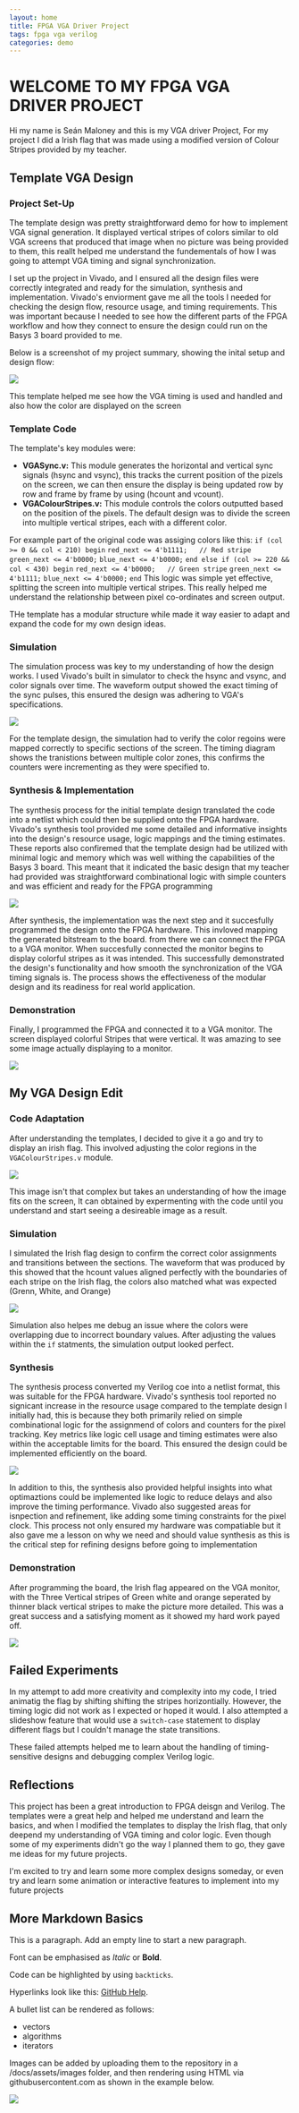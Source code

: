 ```yaml
---
layout: home
title: FPGA VGA Driver Project
tags: fpga vga verilog
categories: demo
---
```

# **WELCOME TO MY FPGA VGA DRIVER PROJECT**
Hi my name is Seán Maloney and this is my VGA driver Project, For my project I did a Irish flag that was made using a modified version of Colour Stripes provided by my teacher. 
## **Template VGA Design**
### **Project Set-Up**
The template design was pretty straightforward demo for how to implement VGA signal generation. It displayed vertical stripes of colors similar to old VGA screens that produced that image when no picture was being provided to them, this reallt helped me understand the fundementals of how I was going to attempt VGA timing and signal synchronization.

I set up the project in Vivado, and I ensured all the design files were correctly integrated and ready for the simulation, synthesis and implementation. Vivado's enviorment gave me all the tools I needed for checking the design flow, resource usage, and timing requirements. This was important because I needed to see how the different parts of the FPGA workflow and how they connect to ensure the design could run on the Basys 3 board provided to me.

Below is a screenshot of my project summary, showing the inital setup and design flow:

<img src="https://raw.githubusercontent.com/sean-maloney/SOCBlog/main/docs/assets/images/Project overview.png">

This template helped me see how the VGA timing is used and handled and also how the color are displayed on the screen

### **Template Code**
The template's key modules were:
- **VGASync.v:** This module generates the horizontal and vertical sync signals (hsync and vsync), this tracks the current position of the pizels on the screen, we can then ensure the display is being updated row by row and frame by frame by using (hcount and vcount).
- **VGAColourStripes.v:** This module controls the colors outputted based on the position of the pixels. The default design was to divide the screen into multiple vertical stripes, each with a different color.

For example part of the original code was assiging colors like this:
`if (col >= 0 && col < 210) begin`
    `red_next <= 4'b1111;   // Red stripe`
    `green_next <= 4'b0000;`
    `blue_next <= 4'b0000;`
`end else if (col >= 220 && col < 430) begin`
    `red_next <= 4'b0000;   // Green stripe`
    `green_next <= 4'b1111;`
    `blue_next <= 4'b0000;`
`end`
This logic was simple yet effective, splitting the screen into multiple vertical stripes. This really helped me understand the relationship between pixel co-ordinates and screen output.

THe template has a modular structure while made it way easier to adapt and expand the code for my own design ideas.

### **Simulation**
The simulation process was key to my understanding of how the design works. I used Vivado's built in simulator to check the hsync and vsync, and color signals over time. The waveform output showed the exact timing of the sync pulses, this ensured the design was adhering to VGA's specifications.

<img src="https://raw.githubusercontent.com/sean-maloney/SOCBlog/main/docs/assets/images/SimInit.png">

For the template design, the simulation had to verify the color regoins were mapped correctly to specific sections of the screen. The timing diagram shows the tranistions between multiple color zones, this confirms the counters were incrementing as they were specified to.

### **Synthesis & Implementation**
The synthesis process for the initial template design translated the code into a netlist which could then be supplied onto the FPGA hardware. Vivado's synthesis tool provided me some detailed and informative insights into the design's resource usage, logic mappings and the timing estimates. These reports also confiremed that the template design had be utilized with minimal logic and memory which was well withing the capabilities of the Basys 3 board. This meant that it indicated the basic design that my teacher had provided was straightforward combinational logic with simple counters and was efficient and ready for the FPGA programming

<img src="https://raw.githubusercontent.com/sean-maloney/SOCBlog/main/docs/assets/images/InitSynReport.png">

After synthesis, the implementation was the next step and it succesfully programmed the design onto the FPGA hardware. This invloved mapping the generated bitstream to the board. from there we can connect the FPGA to a VGA monitor. When succesfully connected the monitor begins to display colorful stripes as it was intended. This successfully demonstrated the design's functionality and how smooth the synchronization of the VGA timing signals is. The process shows the effectiveness of the modular design and its readiness for real world application.

### **Demonstration**
Finally, I programmed the FPGA and connected it to a VGA monitor. The screen displayed colorful Stripes that were vertical. It was amazing to see some image actually displaying to a monitor.

<img src="https://raw.githubusercontent.com/sean-maloney/SOCBlog/main/docs/assets/images/ColorStripes.JPG">

## **My VGA Design Edit**
### **Code Adaptation**
After understanding the templates, I decided to give it a go and try to display an irish flag. This involved adjusting the color regions in the `VGAColourStripes.v` module. 

<img src="https://raw.githubusercontent.com/sean-maloney/SOCBlog/main/docs/assets/images/Irish flag.jpg">


This image isn't that complex but takes an understanding of how the image fits on the screen, It can obtained by expermenting with the code until you understand and start seeing a desireable image as a result.


### **Simulation**
I simulated the Irish flag design to confirm the correct color assignments and transitions between the sections. The waveform that was produced by this showed that the hcount values aligned perfectly with the boundaries of each stripe on the Irish flag, the colors also matched what was expected (Grenn, White, and Orange)

<img src="https://raw.githubusercontent.com/sean-maloney/SOCBlog/main/docs/assets/images/Irish simulation.png">

Simulation also helpes me debug an issue where the colors were overlapping due to incorrect boundary values. After adjusting the values within the `if` statments, the simulation output looked perfect.

### **Synthesis**
The synthesis process converted my Verilog coe into a netlist format, this was suitable for the FPGA hardware. Vivado's synthesis tool reported no signicant increase in the resource usage compared to the template design I initially had, this is because they both primarily relied on simple combinational logic for the assignmend of colors and counters for the pixel tracking. Key metrics like logic cell usage and timing estimates were also within the acceptable limits for the board. This ensured the design could be implemented efficiently on the board.

<img src="https://raw.githubusercontent.com/sean-maloney/SOCBlog/main/docs/assets/images/Report Irish.png">

In addition to this, the synthesis also provided helpful insights into what optimaztions could be implemented like logic to reduce delays and also improve the timing performance. Vivado also suggested areas for isnpection and refinement, like adding some timing constraints for the pixel clock. This process not only ensured my hardware was compatiable but it also gave me a lesson on why we need and should value synthesis as this is the critical step for refining designs before going to implementation

### **Demonstration**
After programming the board, the Irish flag appeared on the VGA monitor, with the Three Vertical stripes of Green white and orange seperated by thinner black vertical stripes to make the picture more detailed. This was a great success and a satisfying moment as it showed my hard work payed off.

<img src="https://raw.githubusercontent.com/sean-maloney/SOCBlog/main/docs/assets/images/Irish Flag.png">

## **Failed Experiments**
In my attempt to add more creativity and complexity into my code, I tried animatig the flag by shifting shifting the stripes horizontially. However, the timing logic did not work as I expected or hoped it would. I also attempted a slideshow feature that would use a `switch-case` statement to display different flags but I couldn't manage the state transitions.

These failed attempts helped me to learn about the handling of timing-sensitive designs and debugging complex Verilog logic.

## **Reflections**
This project has been a great introduction to FPGA deisgn and Verilog. The templates were a great help and helped me understand and learn the basics, and when I modified the templates to display the Irish flag, that only deepend my understanding of VGA timing and color logic. Even though some of my experiments didn't go the way I planned them to go, they gave me ideas for my future projects.

I'm excited to try and learn some more complex designs someday, or even try and learn some animation or interactive features to implement into my future projects

## **More Markdown Basics**
This is a paragraph. Add an empty line to start a new paragraph.



Font can be emphasised as *Italic* or **Bold**.

Code can be highlighted by using `backticks`.

Hyperlinks look like this: [GitHub Help](https://help.github.com/).

A bullet list can be rendered as follows:
- vectors
- algorithms
- iterators

Images can be added by uploading them to the repository in a /docs/assets/images folder, and then rendering using HTML via githubusercontent.com as shown in the example below.

<img src="https://raw.githubusercontent.com/melgineer/fpga-vga-verilog/main/docs/assets/images/VGAPrjSrcs.png">
